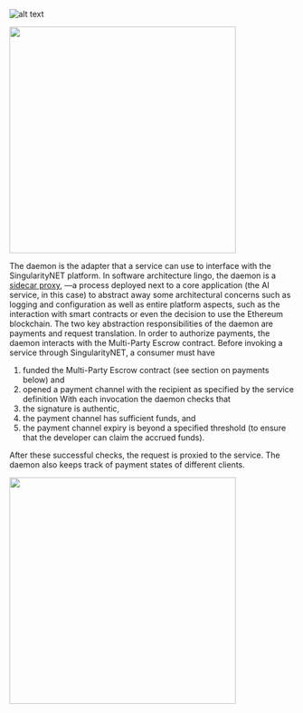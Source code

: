 ![alt text](https://i.imgur.com/V0IxO5Tl.png "SingularityNET Daemon")

<img src="https://i.imgur.com/V0IxO5Tl.png" width="400">

The daemon is the adapter that a service can use to interface with the SingularityNET platform.
In software architecture lingo, the daemon is a [sidecar proxy](https://docs.microsoft.com/en-us/azure/architecture/patterns/sidecar), —a process deployed next to a core application (the AI service, in this case) to abstract away some architectural concerns such
as logging and configuration as well as entire platform aspects, such as the interaction with smart
contracts or even the decision to use the Ethereum blockchain.
The two key abstraction responsibilities of the daemon are payments and request translation.
In order to authorize payments, the daemon interacts with the Multi-Party Escrow contract.
Before invoking a service through SingularityNET, a consumer must have
1. funded the Multi-Party Escrow contract (see section on payments below) and
2. opened a payment channel with the recipient as specified by the service definition
With each invocation the daemon checks that
1. the signature is authentic,
2. the payment channel has sufficient funds, and
3. the payment channel expiry is beyond a specified threshold (to ensure that the developer
can claim the accrued funds).

After these successful checks, the request is proxied to the service. The daemon also keeps track
of payment states of different clients.

<img src="https://i.imgur.com/V0IxO5T.png" width="400">
